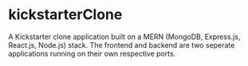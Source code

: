 # kickstarterClone
A Kickstarter clone application built on a MERN (MongoDB, Express.js, React.js, Node.js) stack. The frontend and backend are two seperate applications running on their own respective ports.
